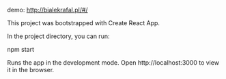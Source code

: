 demo: http://bialekrafal.pl/#/

This project was bootstrapped with Create React App.

In the project directory, you can run:

npm start

Runs the app in the development mode.
Open http://localhost:3000 to view it in the browser.

